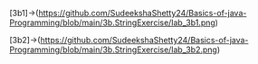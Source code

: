 [3b1]->(https://github.com/SudeekshaShetty24/Basics-of-java-Programming/blob/main/3b.StringExercise/lab_3b1.png)

[3b2]->(https://github.com/SudeekshaShetty24/Basics-of-java-Programming/blob/main/3b.StringExercise/lab_3b2.png)
